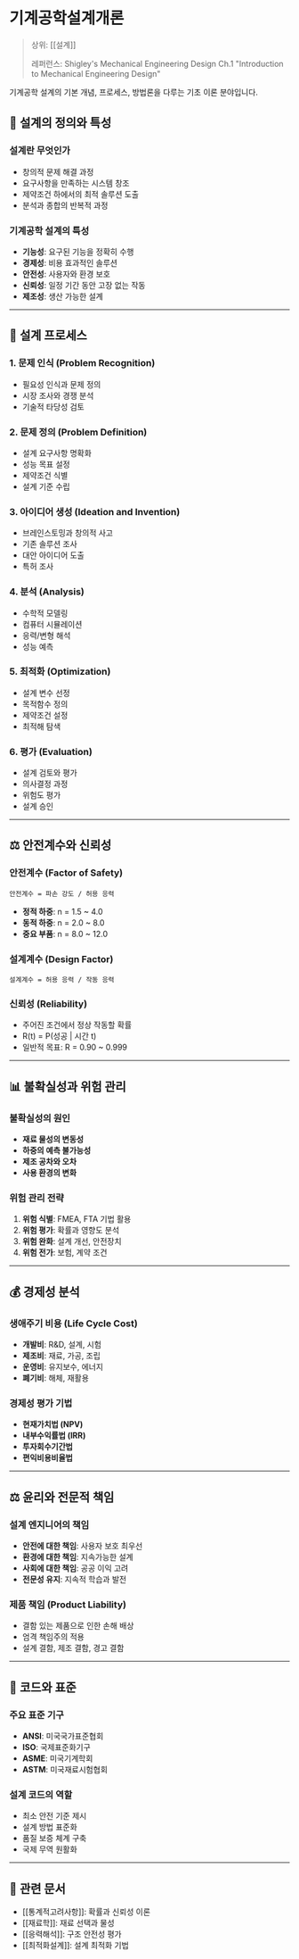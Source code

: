 # 기계공학설계개론

> 상위: [[설계]]
> 
> 레퍼런스: Shigley's Mechanical Engineering Design Ch.1 "Introduction to Mechanical Engineering Design"

기계공학 설계의 기본 개념, 프로세스, 방법론을 다루는 기초 이론 분야입니다.

## 🎯 설계의 정의와 특성

### 설계란 무엇인가
- 창의적 문제 해결 과정
- 요구사항을 만족하는 시스템 창조
- 제약조건 하에서의 최적 솔루션 도출
- 분석과 종합의 반복적 과정

### 기계공학 설계의 특성
- **기능성**: 요구된 기능을 정확히 수행
- **경제성**: 비용 효과적인 솔루션
- **안전성**: 사용자와 환경 보호
- **신뢰성**: 일정 기간 동안 고장 없는 작동
- **제조성**: 생산 가능한 설계

---

## 🔄 설계 프로세스

### 1. 문제 인식 (Problem Recognition)
- 필요성 인식과 문제 정의
- 시장 조사와 경쟁 분석
- 기술적 타당성 검토

### 2. 문제 정의 (Problem Definition)
- 설계 요구사항 명확화
- 성능 목표 설정
- 제약조건 식별
- 설계 기준 수립

### 3. 아이디어 생성 (Ideation and Invention)
- 브레인스토밍과 창의적 사고
- 기존 솔루션 조사
- 대안 아이디어 도출
- 특허 조사

### 4. 분석 (Analysis)
- 수학적 모델링
- 컴퓨터 시뮬레이션
- 응력/변형 해석
- 성능 예측

### 5. 최적화 (Optimization)
- 설계 변수 선정
- 목적함수 정의
- 제약조건 설정
- 최적해 탐색

### 6. 평가 (Evaluation)
- 설계 검토와 평가
- 의사결정 과정
- 위험도 평가
- 설계 승인

---

## ⚖️ 안전계수와 신뢰성

### 안전계수 (Factor of Safety)
```
안전계수 = 파손 강도 / 허용 응력
```
- **정적 하중**: n = 1.5 ~ 4.0
- **동적 하중**: n = 2.0 ~ 8.0
- **중요 부품**: n = 8.0 ~ 12.0

### 설계계수 (Design Factor)
```
설계계수 = 허용 응력 / 작동 응력
```

### 신뢰성 (Reliability)
- 주어진 조건에서 정상 작동할 확률
- R(t) = P(성공 | 시간 t)
- 일반적 목표: R = 0.90 ~ 0.999

---

## 📊 불확실성과 위험 관리

### 불확실성의 원인
- **재료 물성의 변동성**
- **하중의 예측 불가능성**
- **제조 공차와 오차**
- **사용 환경의 변화**

### 위험 관리 전략
1. **위험 식별**: FMEA, FTA 기법 활용
2. **위험 평가**: 확률과 영향도 분석
3. **위험 완화**: 설계 개선, 안전장치
4. **위험 전가**: 보험, 계약 조건

---

## 💰 경제성 분석

### 생애주기 비용 (Life Cycle Cost)
- **개발비**: R&D, 설계, 시험
- **제조비**: 재료, 가공, 조립
- **운영비**: 유지보수, 에너지
- **폐기비**: 해체, 재활용

### 경제성 평가 기법
- **현재가치법 (NPV)**
- **내부수익률법 (IRR)**
- **투자회수기간법**
- **편익비용비율법**

---

## ⚖️ 윤리와 전문적 책임

### 설계 엔지니어의 책임
- **안전에 대한 책임**: 사용자 보호 최우선
- **환경에 대한 책임**: 지속가능한 설계
- **사회에 대한 책임**: 공공 이익 고려
- **전문성 유지**: 지속적 학습과 발전

### 제품 책임 (Product Liability)
- 결함 있는 제품으로 인한 손해 배상
- 엄격 책임주의 적용
- 설계 결함, 제조 결함, 경고 결함

---

## 📏 코드와 표준

### 주요 표준 기구
- **ANSI**: 미국국가표준협회
- **ISO**: 국제표준화기구
- **ASME**: 미국기계학회
- **ASTM**: 미국재료시험협회

### 설계 코드의 역할
- 최소 안전 기준 제시
- 설계 방법 표준화
- 품질 보증 체계 구축
- 국제 무역 원활화

---

## 🔗 관련 문서

- [[통계적고려사항]]: 확률과 신뢰성 이론
- [[재료학]]: 재료 선택과 물성
- [[응력해석]]: 구조 안전성 평가
- [[최적화설계]]: 설계 최적화 기법